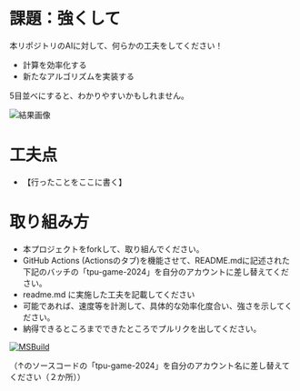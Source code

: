 # 課題：強くして
本リポジトリのAIに対して、何らかの工夫をしてください！

* 計算を効率化する
* 新たなアルゴリズムを実装する

5目並べにすると、わかりやすいかもしれません。

![結果画像](image.png)

# 工夫点

* 【行ったことをここに書く】

# 取り組み方
* 本プロジェクトをforkして、取り組んでください。
* GitHub Actions (Actionsのタブ)を機能させて、README.mdに記述された下記のバッチの「tpu-game-2024」を自分のアカウントに差し替えてください。
* readme.md に実施した工夫を記載してください
* 可能であれば、速度等を計測して、具体的な効率化度合い、強さを示してください。
* 納得できるところまでできたところでプルリクを出してください。

[![MSBuild](https://github.com/roastea/tick-tack-toe/actions/workflows/msbuild.yml/badge.svg)](https://github.com/roastea/tick-tack-toe/actions/workflows/msbuild.yml)

（↑のソースコードの「tpu-game-2024」を自分のアカウント名に差し替えてください（２か所））
